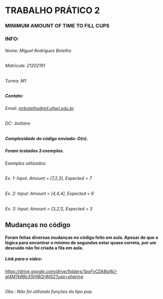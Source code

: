 # TRABALHO PRÁTICO 2
### MINIMUM AMOUNT OF TIME TO FILL CUPS

### INFO:
###### Nome: Miguel Rodrigues Botelho
###### Matricula: 21202191
###### Turma: M1
##### Contato:
###### Email: mrbotelho@inf.ufpel.edu.br 
###### DC: .botlane


##### Complexidade do código enviado: O(n).
##### Foram testados 3 exemplos.
###### Exemplos utilizados: 
###### Ex. 1: Input: Amount = [7,2,3], Expected = 7
###### Ex. 2: Input: Amount = [4,4,4], Expected = 6
###### Ex. 3: Input: Amount = [3,2,1], Expected = 3

## Mudanças no código
#### Foram feitas diversas mudanças no código feito em aula. Apesar de que a lógica para encontrar o mínimo de segundos estar quase correta, por um descuido não foi criada a fila em aula. 

##### Link para o vídeo:
###### <https://drive.google.com/drive/folders/1poFyCDkBgWJ-gl4M7kRRcX5Hl8OrWI52?usp=sharing>
###### Obs.: Não foi utilizado funções do tipo pop.
